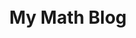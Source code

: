 <h1 align="center">
  <!-- <picture>
    <source media="(prefers-color-scheme: dark)" srcset="https://github.com/alxshelepenok/gatsby-starter-lumen/blob/master/.github/logo-light.png" width="140">
    <img src="https://github.com/alxshelepenok/gatsby-starter-lumen/blob/master/.github/logo-dark.png" width="140">
  </picture> -->
  <br>
  My Math Blog
</h1>
